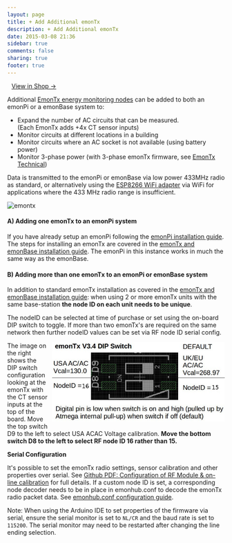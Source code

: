 ```yaml
---
layout: page
title: + Add Additional emonTx
description: + Add Additional emonTx
date: 2015-03-08 21:36
sidebar: true
comments: false
sharing: true
footer: true
---
```


<a class="btn pull-right" href="http://shop.openenergymonitor.com/emontx-v3-electricity-monitoring-transmitter-unit-433mhz/" style="margin-left:10px">View in Shop &rarr; </a>

Additional [EmonTx energy monitoring nodes](/technical/emontx) can be added to both an emonPi or a emonBase system to:

- Expand the number of AC circuits that can be measured.<br>(Each EmonTx adds +4x CT sensor inputs)
- Monitor circuits at different locations in a building
- Monitor circuits where an AC socket is not available (using battery power)
- Monitor 3-phase power (with 3-phase emonTx firmware, see [EmonTx Technical](/technical/emontx))

Data is transmitted to the emonPi or emonBase via low power 433MHz radio as standard, or alternatively using the [ESP8266 WiFi adapter](/setup/esp8266-adapter-emontx/) via WiFi for applications where the 433 MHz radio range is insufficient. 

![emontx](/images/setup/emontx.jpg)

#### A) Adding one emonTx to an emonPi system

If you have already setup an emonPi following the [emonPi installation guide](/setup/install). The steps for installing an emonTx are covered in the [emonTx and emonBase installation guide](/setup/install-emontx). The emonPi in this instance works in much the same way as the emonBase.

#### B) Adding more than one emonTx to an emonPi or emonBase system

In addition to standard emonTx installation as covered in the [emonTx and emonBase installation guide](/setup/install-emontx): when using 2 or more emonTx units with the same base-station **the node ID on each unit needs to be unique**. 

The nodeID can be selected at time of purchase or set using the on-board DIP switch to toggle. If more than two emonTx's are required on the same network then further nodeID values can be set via RF node ID serial config.

<img src="/images/setup/emontx_dipswitch.jpg" style="max-width:400px; float:right; padding:0 0 10px 10px">

The image on the right shows the DIP switch configuration looking at the emonTx with the CT sensor inputs at the top of the board. Move the top switch D9 to the left to select USA ACAC Voltage calibration. **Move the bottom switch D8 to the left to select RF node ID 16 rather than 15.**

**Serial Configuration**<br>

It's possible to set the emonTx radio settings, sensor calibration and other properties over serial. See [Github PDF: Configuration of RF Module & on-line calibration](https://github.com/openenergymonitor/EmonTxV3CM/blob/master/Config.pdf) for full details. If a custom node ID is set, a corresponding node decoder needs to be in place in emonhub.conf to decode the emonTx radio packet data. See [emonhub.conf configuration guide](https://github.com/openenergymonitor/emonhub/blob/emon-pi/configuration.md).

Note: When using the Arduino IDE to set properties of the firmware via serial, ensure the serial monitor is set to `NL/CR` and the baud rate is set to `115200`. The serial monitor may need to be restarted after changing the line ending selection.
